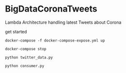 # BigDataCoronaTweets
Lambda Architecture handling latest Tweets about Corona


  get started

  `docker-compose -f docker-compose-expose.yml up`

  `docker-compose stop`
  
  `python twitter_data.py`

  `python consumer.py`
